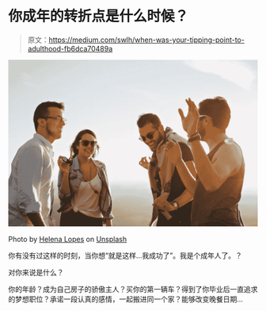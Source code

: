 # 你成年的转折点是什么时候？

> 原文：<https://medium.com/swlh/when-was-your-tipping-point-to-adulthood-fb6dca70489a>

![](img/51a4c3d9d9a3e07ef9571bd2dc77bab4.png)

Photo by [Helena Lopes](https://unsplash.com/@wildlittlethingsphoto?utm_source=unsplash&utm_medium=referral&utm_content=creditCopyText) on [Unsplash](https://unsplash.com/search/photos/friends?utm_source=unsplash&utm_medium=referral&utm_content=creditCopyText)

你有没有过这样的时刻，当你想“就是这样…我成功了”。我是个成年人了。？

对你来说是什么？

你的年龄？成为自己房子的骄傲主人？买你的第一辆车？得到了你毕业后一直追求的梦想职位？承诺一段认真的感情，一起搬进同一个家？能够改变晚餐日期…